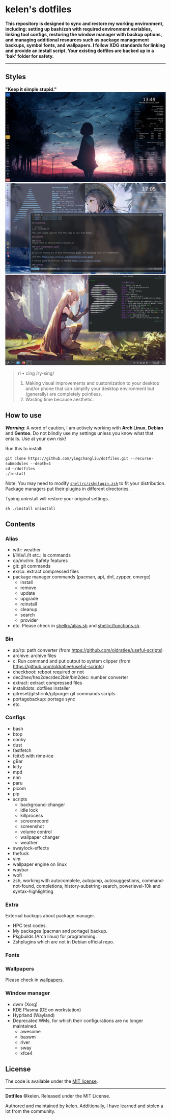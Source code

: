 # kelen's dotfiles

**This repository is designed to sync and restore my working environment, including: setting up bash/zsh with required environment variables, linking tool configs, restoring the window manager with backup options, and managing additional resources such as package management backups, symbol fonts, and wallpapers. I follow XDG standards for linking and provide an install script. Your existing dotfiles are backed up in a 'bak' folder for safety.**

---

## Styles  
**"Keep it simple stupid."**
![image](./assets/desktop.jpg)
![image](./assets/windows.jpg)
![image](./assets/plasma.jpg)

> ri • cing 
> /ry-sing/
>
> 1. Making visual improvements and customization to your desktop and/or phone that can simplify your desktop environment but (generally) are completely pointless.
> 2. Wasting time because aesthetic.




## How to use
***Warning***: A word of caution, I am actively working with **Arch Linux**, **Debian** and **Gentoo**. Do not blindly use my settings unless you know what that entails. Use at your own risk!

Run this to install:
```console
git clone https://github.com/yingchangliu/dotfiles.git --recurse-submodules --depth=1
cd ~/dotfiles
./install
```
Note: You may need to modify  [`shellrc/zshplugin.zsh`](./shellrc/zshplugin.zsh) to fit your distribution. Package managers put their plugins in different directories.

Typing uninstall will restore your original settings.
```
sh ./install uninstall
```
## Contents

### Alias
- wttr: weather
- l/ll/la/l./lt etc.: ls commands
- cp/mv/rm: Safety features
- git: git commands
- ex/cx: extract compressed files
- package manager commands (pacman, apt, dnf, zypper, emerge)
    - install
    - remove
    - update
    - upgrade
    - reinstall
    - cleanup
    - search
    - provider
- etc. 
Please check in [shellrc/alias.sh](./shellrc/alias.sh) and [shellrc/functions.sh](./shellrc/functions.sh).

### Bin
- ap/rp: path converter (from https://github.com/oldratlee/useful-scripts)
- archive: archive files
- c: Run command and put output to system clipper (from https://github.com/oldratlee/useful-scripts)
- checkboot: reboot required or not
- dec2hex/hex2dec/dec2bin/bin2dec: number converter
- extract: extract compressed files
- installdots: dotfiles installer
- gitreset/gitshrink/gitpurge: git commands scripts
- portagebackup: portage sync
- etc.


### Configs
- bash
- btop
- conky
- dust
- fastfetch
- fcitx5 with rime-ice
- gBar
- kitty
- mpd
- nnn
- paru
- picom
- pip
- scripts
    - background-changer
    - idle lock
    - killprocess
    - screenrecord
    - screenshot
    - volume control
    - wallpaper changer
    - weather
- swaylock-effects
- thefuck
- vim
- wallpaper engine on linux
- waybar
- wofi
- zsh, working with autocomplete, autojump, autosuggestions, command-not-found, completions, history-substring-search, powerlevel-10k and syntax-highlighting

### Extra
External backups about package manager.
- HPC test codes.
- My packages (pacman and portage) backup.
- Pkgbuilds (Arch linux) for programming. 
- Zshplugins which are not in Debian official repo.

### Fonts


### Wallpapers
Please check in [wallpapers](./wallpapers/).

### Window manager
- dwm (Xorg)
- KDE Plasma (DE on workstation)
- Hyprland (Wayland)
- Deprecated WMs, for which their configurations are no longer maintained.
    - awesome
    - baswm
    - river
    - sway
    - xfce4



## License
The code is available under the [MIT license][license].

---
**Dotfiles** ©kelen. Released under the MIT License.

Authored and maintained by kelen. Additionally, I have learned and stolen a lot from the community.

<!-- Link labels: -->
[license]: LICENSE
